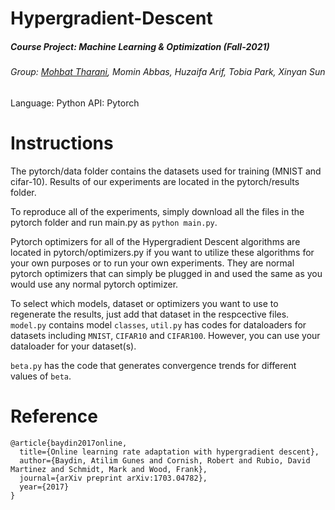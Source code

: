 # Hypergradient-Descent
##### Course Project: Machine Learning & Optimization (Fall-2021)
###### Group: [Mohbat Tharani](http://mohbat.weebly.com/), Momin Abbas, Huzaifa Arif, Tobia Park, Xinyan Sun




Language: Python
API: Pytorch

# Instructions

The pytorch/data folder contains the datasets used for training (MNIST and cifar-10). Results of our experiments are located in the pytorch/results folder. 

To reproduce all of the experiments, simply download all the files in the pytorch folder and run main.py as ``` python main.py ```.


Pytorch optimizers for all of the Hypergradient Descent algorithms are located in pytorch/optimizers.py if you want to utilize these algorithms for your own purposes or to run your own experiments. They are normal pytorch optimizers that can simply be plugged in and used the same as you would use any normal pytorch optimizer.


To select which models, dataset or optimizers you want to use to regenerate the results, just add that dataset in the respcective files. ```model.py``` contains model `classes`, ```util.py``` has codes for dataloaders for datasets including `MNIST`, `CIFAR10` and `CIFAR100`. However, you can use your dataloader for your dataset(s). 


```beta.py``` has the code that generates convergence trends for different values of `beta`. 

# Reference
```
@article{baydin2017online,
  title={Online learning rate adaptation with hypergradient descent},
  author={Baydin, Atilim Gunes and Cornish, Robert and Rubio, David Martinez and Schmidt, Mark and Wood, Frank},
  journal={arXiv preprint arXiv:1703.04782},
  year={2017}
}
```

